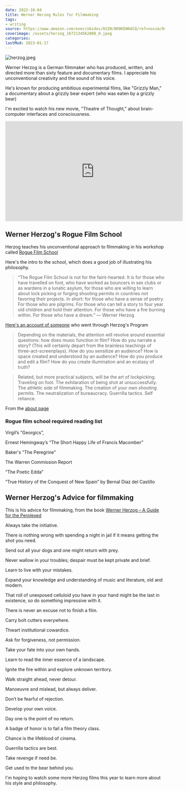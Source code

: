 ```yaml
---
date: 2022-10-04
title: Werner Herzog Rules for Filmmaking
tags:
- writing
source: https://www.amazon.com/exec/obidos/ASIN/B00KEW6ACQ/ref=nosim/0sil8
coverimage: /assets/herzog_1672134562808_0.jpeg
categories:
lastMod: 2023-01-17
---
```

![herzog.jpeg](/assets/herzog_1672134562808_0.jpeg)

Werner Herzog is a German filmmaker who has produced, written, and directed more than sixty feature and documentary films. I appreciate his unconventional creativity and the sound of his voice.

He's known for producing ambitious experimental films, like "Grizzly Man," a documentary about a grizzly bear expert (who was eaten by a grizzly bear)

I'm excited to watch his new movie, "Theatre of Thought," about brain-computer interfaces and consciousness.

<iframe width="560" height="315" src="https://www.youtube.com/embed/9P0nHSKwWMU" title="YouTube video player" frameborder="0" allow="accelerometer; autoplay; clipboard-write; encrypted-media; gyroscope; picture-in-picture" allowfullscreen></iframe>

## Werner Herzog's Rogue Film School

Herzog teaches his unconventional approach to filmmaking in his workshop called [Rogue Film School](http://www.roguefilmschool.com/default.asp)

Here's the intro to the school, which does a good job of illustrating his philosophy.

> “The Rogue Film School is not for the faint-hearted. It is for those who have travelled on foot, who have worked as bouncers in sex clubs or as wardens in a lunatic asylum, for those who are willing to learn about lock picking or forging shooting permits in countries not favoring their projects. In short: for those who have a sense of poetry. For those who are pilgrims. For those who can tell a story to four year old children and hold their attention. For those who have a fire burning within. For those who have a dream.” — Werner Herzog

[Here's an account of someone](https://www.indiewire.com/2014/09/12-things-i-learned-at-werner-herzogs-rogue-film-school-69693/) who went through Herzog's Program

> Depending on the materials, the attention will revolve around essential questions: how does music function in film? How do you narrate a story? (This will certainly depart from the brainless teachings of three-act-screenplays). How do you sensitize an audience? How is space created and understood by an audience? How do you produce and edit a film? How do you create illumination and an ecstasy of truth?

>Related, but more practical subjects, will be the art of lockpicking. Traveling on foot. The exhilaration of being shot at unsuccessfully. The athletic side of filmmaking. The creation of your own shooting permits. The neutralization of bureaucracy. Guerrilla tactics. Self reliance.

From the [about page](http://www.roguefilmschool.com/about.asp)

### Rogue film school required reading list

Virgil’s “Georgics”,

Ernest Hemingway’s “The Short Happy Life of Francis Macomber”

Baker's "The Peregrine"

The Warren Commission Report

“The Poetic Edda”

“True History of the Conquest of New Spain” by Bernal Diaz del Castillo

## Werner Herzog's Advice for filmmaking

This is his advice for filmmaking, from the book [Werner Herzog – A Guide for the Perplexed](https://www.amazon.com/dp/B00KEW6ACQ?tag=mus0a-21)

Always take the initiative.

There is nothing wrong with spending a night in jail if it means getting the shot you need.

Send out all your dogs and one might return with prey.

Never wallow in your troubles; despair must be kept private and brief.

Learn to live with your mistakes.

Expand your knowledge and understanding of music and literature, old and modern.

That roll of unexposed celluloid you have in your hand might be the last in existence, so do something impressive with it.

There is never an excuse not to finish a film.

Carry bolt cutters everywhere.

Thwart institutional cowardice.

Ask for forgiveness, not permission.

Take your fate into your own hands.

Learn to read the inner essence of a landscape.

Ignite the fire within and explore unknown territory.

Walk straight ahead, never detour.

Manoeuvre and mislead, but always deliver.

Don’t be fearful of rejection.

Develop your own voice.

Day one is the point of no return.

A badge of honor is to fail a film theory class.

Chance is the lifeblood of cinema.

Guerrilla tactics are best.

Take revenge if need be.

Get used to the bear behind you.

I'm hoping to watch some more Herzog films this year to learn more about his style and philosophy.
